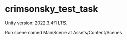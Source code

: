 # crimsonsky_test_task

Unity version: 2022.3.4f1 LTS.

Run scene named MainScene at Assets/Content/Scenes

